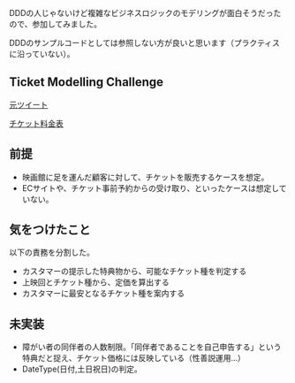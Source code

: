 DDDの人じゃないけど複雑なビジネスロジックのモデリングが面白そうだったので、参加してみました。

DDDのサンプルコードとしては参照しない方が良いと思います（プラクティスに沿っていない）。

## Ticket Modelling Challenge

[元ツイート](https://twitter.com/j5ik2o/status/1150589065432952832)

[チケット料金表](https://cinemacity.co.jp/ticket/)

## 前提
- 映画館に足を運んだ顧客に対して、チケットを販売するケースを想定。
- ECサイトや、チケット事前予約からの受け取り、といったケースは想定していない。

## 気をつけたこと
以下の責務を分割した。

- カスタマーの提示した特典物から、可能なチケット種を判定する
- 上映回とチケット種から、定価を算出する
- カスタマーに最安となるチケット種を案内する


## 未実装
- 障がい者の同伴者の人数制限。「同伴者であることを自己申告する」という特典だと捉え、チケット価格には反映している（性善説運用…）
- DateType(日付,土日祝日)の判定。
